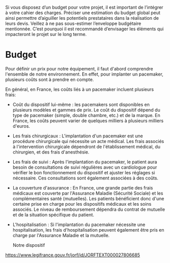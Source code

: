 Si vous disposez d’un budget pour votre projet, il est important de l’intégrer à votre cahier des charges. Préciser une estimation du budget global peut ainsi permettre d’aiguiller les potentiels prestataires dans la réalisation de leurs devis. Veillez à ne pas sous-estimer l’enveloppe budgétaire mentionnée. C’est pourquoi il est recommandé d’envisager les éléments qui impacteront le projet sur le long terme.

**Budget**
==========

Pour définir un prix pour notre équipement, il faut d'abord comprendre l'ensemble de notre environnement. En effet, pour implanter un pacemaker, plusieurs coûts sont à prendre en compte.

En général, en France, les coûts liés à un pacemaker incluent plusieurs frais:

- Coût du  dispositif lui-même : les pacemakers sont disponibles en plusieurs modèles et gammes de prix. Le coût du dispositif dépend du type de pacemaker (simple, double chambre, etc.) et de la marque. En France, les coûts peuvent varier de quelques milliers à plusieurs milliers d'euros.
  
- Les frais chirurgicaux : L'implantation d'un pacemaker est une procédure chirurgicale qui nécessite un acte médical. Les frais associés à l'intervention chirurgicale dépendront de l'établissement médical, du chirurgien, et des frais d'anesthésie.

- Les frais de suivi : Après l'implantation du pacemaker, le patient aura besoin de consultations de suivi régulières avec un cardiologue pour vérifier le bon fonctionnement du dispositif et ajuster les réglages si nécessaire. Ces consultations sont également associées à des coûts.

- La couverture d'assurance : En France, une grande partie des frais médicaux est couverte par l'Assurance Maladie (Sécurité Sociale) et les complémentaires santé (mutuelles). Les patients bénéficient donc d'une certaine prise en charge pour les dispositifs médicaux et les soins associés. Le niveau de remboursement dépendra du contrat de mutuelle et de la situation spécifique du patient.

- L'hospitalisation : Si l'implantation du pacemaker nécessite une hospitalisation, les frais d'hospitalisation peuvent également être pris en charge par l'Assurance Maladie et la mutuelle.

  Notre dispositif 

https://www.legifrance.gouv.fr/jorf/id/JORFTEXT000027806685
